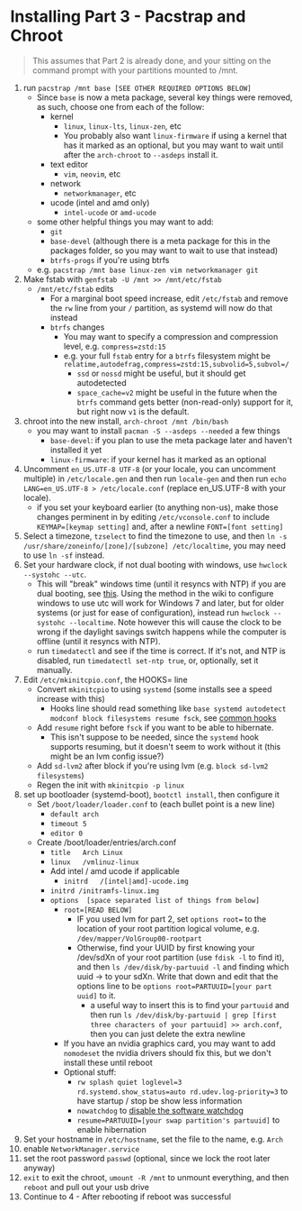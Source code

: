 # Installing Part 3 - Pacstrap and Chroot

> This assumes that Part 2 is already done, and your sitting on the command prompt with your partitions mounted to /mnt.

1. run `pacstrap /mnt base [SEE OTHER REQUIRED OPTIONS BELOW]`
    * Since `base` is now a meta package, several key things were removed, as such, choose one from each of the follow:
      * kernel
        * `linux`, `linux-lts`, `linux-zen`, etc
        * You probably also want `linux-firmware` if using a kernel that has it marked as an optional, but you may want to wait until after the `arch-chroot` to `--asdeps` install it.
      * text editor
        * `vim`, `neovim`, etc
      * network
        * `networkmanager`, etc
      * ucode (intel and amd only)
        * `intel-ucode` or `amd-ucode`
    * some other helpful things you may want to add:
      * `git`
      * `base-devel` (although there is a meta package for this in the packages folder, so you may want to wait to use that instead)
      * `btrfs-progs` if you're using btrfs
    * e.g. `pacstrap /mnt base linux-zen vim networkmanager git`
1. Make fstab with `genfstab -U /mnt >> /mnt/etc/fstab`
   * `/mnt/etc/fstab` edits
     * For a marginal boot speed increase, edit `/etc/fstab` and remove the `rw` line from your `/` partition, as systemd will now do that instead
     * `btrfs` changes
       * You may want to specify a compression and compression level, e.g. `compress=zstd:15`
       * e.g. your full `fstab` entry for a `btrfs` filesystem might be `relatime,autodefrag,compress=zstd:15,subvolid=5,subvol=/`
         * `ssd` or `nossd` might be useful, but it should get autodetected
         * `space_cache=v2` might be useful in the future when the `btrfs` command gets better (non-read-only) support for it, but right now `v1` is the default.
1. chroot into the new install, `arch-chroot /mnt /bin/bash`
   * you may want to install `pacman -S --asdeps --needed` a few things
     * `base-devel`: if you plan to use the meta package later and haven't installed it yet
     * `linux-firmware`: if your kernel has it marked as an optional
1. Uncomment `en_US.UTF-8 UTF-8` (or your locale, you can uncomment multiple) in `/etc/locale.gen` and then run `locale-gen` and then run `echo LANG=en_US.UTF-8 > /etc/locale.conf` (replace en_US.UTF-8 with your locale).
    * if you set your keyboard earlier (to anything non-us), make those changes perminent in by editing `/etc/vconsole.conf` to include `KEYMAP=[keymap setting]` and, after a newline `FONT=[font setting]`
1. Select a timezone, `tzselect` to find the timezone to use, and then `ln -s /usr/share/zoneinfo/[zone]/[subzone] /etc/localtime`, you may need to use `ln -sf` instead.
1. Set your hardware clock, if not dual booting with windows, use `hwclock --systohc --utc`.
    * This will "break" windows time (until it resyncs with NTP) if you are dual booting, see [this](https://wiki.archlinux.org/index.php/Time#UTC_in_Windows).  Using the method in the wiki to configure windows to use utc will work for Windows 7 and later, but for older systems (or just for ease of configuration), instead run `hwclock --systohc --localtime`.  Note however this will cause the clock to be wrong if the daylight savings switch happens while the computer is offline (until it resyncs with NTP).
    * run `timedatectl` and see if the time is correct.  If it's not, and NTP is disabled, run `timedatectl set-ntp true`, or, optionally, set it manually.
1. Edit `/etc/mkinitcpio.conf`, the HOOKS= line
    * Convert `mkinitcpio` to using `systemd` (some installs see a speed increase with this)
      * Hooks line should read something like `base systemd autodetect modconf block filesystems resume fsck`, see [common hooks](https://wiki.archlinux.org/index.php/Mkinitcpio#Common_hooks)
    * Add `resume` right before `fsck` if you want to be able to hibernate.
      * This isn't suppose to be needed, since the `systemd` hook supports resuming, but it doesn't seem to work without it (this might be an lvm config issue?)
    * Add `sd-lvm2` after block if you're using lvm (e.g. `block sd-lvm2 filesystems`)
    * Regen the init with `mkinitcpio -p linux`
1. set up bootloader (systemd-boot), `bootctl install`, then configure it
    * Set `/boot/loader/loader.conf` to (each bullet point is a new line)
        * `default arch`
        * `timeout 5`
        * `editor 0`
    * Create /boot/loader/entries/arch.conf
      * `title   Arch Linux`
      * `linux   /vmlinuz-linux`
      * Add intel / amd ucode if applicable
        * `initrd   /[intel|amd]-ucode.img`
      * `initrd /initramfs-linux.img`
      * `options  [space separated list of things from below]`
        * `root=[READ BELOW]`
          * IF you used lvm for part 2, set `options root=` to the location of your root partition logical volume, e.g. `/dev/mapper/VolGroup00-rootpart`
          * Otherwise, find your UUID by first knowing your /dev/sdXn of your root partition (use `fdisk -l` to find it), and then `ls /dev/disk/by-partuuid -l` and finding which uuid -> to your sdXn.  Write that down and edit that the options line to be `options root=PARTUUID=[your part uuid]` to it.
            * a useful way to insert this is to find your `partuuid` and then run `ls /dev/disk/by-partuuid | grep [first three characters of your partuuid] >> arch.conf`, then you can just delete the extra newline
        * If you have an nvidia graphics card, you may want to add `nomodeset` the nvidia drivers should fix this, but we don't install these until reboot
        * Optional stuff:
          * `rw splash quiet loglevel=3 rd.systemd.show_status=auto rd.udev.log-priority=3` to have startup / stop be show less information
          * `nowatchdog` to [disable the software watchdog](https://wiki.archlinux.org/index.php/Improving_performance#Watchdogs)
          * `resume=PARTUUID=[your swap partition's partuuid]` to enable hibernation
1. Set your hostname in `/etc/hostname`, set the file to the name, e.g. `Arch`
1. enable `NetworkManager.service`
1. set the root password `passwd` (optional, since we lock the root later anyway)
1. `exit` to exit the chroot, `umount -R /mnt` to unmount everything, and then `reboot` and pull out your usb drive
1. Continue to 4 - After rebooting if reboot was successful
